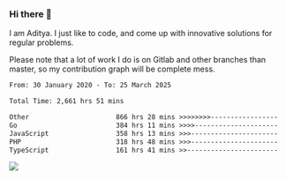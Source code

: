### Hi there 👋

I am Aditya. I just like to code, and come up with innovative solutions for regular problems.

Please note that a lot of work I do is on Gitlab and other branches than master, so my contribution graph will be complete mess.

<!--START_SECTION:waka-->

```txt
From: 30 January 2020 - To: 25 March 2025

Total Time: 2,661 hrs 51 mins

Other                      866 hrs 28 mins >>>>>>>>-----------------   32.55 %
Go                         384 hrs 11 mins >>>>---------------------   14.43 %
JavaScript                 358 hrs 13 mins >>>----------------------   13.46 %
PHP                        318 hrs 48 mins >>>----------------------   11.98 %
TypeScript                 161 hrs 41 mins >>-----------------------   06.07 %
```

<!--END_SECTION:waka-->

![](https://komarev.com/ghpvc/?username=BrainBuzzer)
